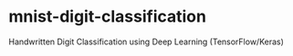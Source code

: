 # mnist-digit-classification
Handwritten Digit Classification using Deep Learning (TensorFlow/Keras)
